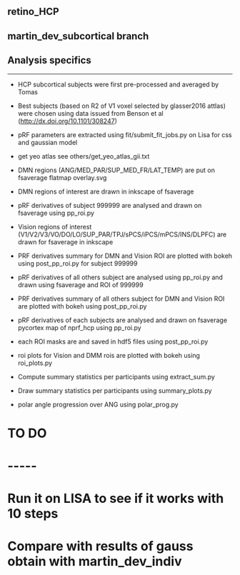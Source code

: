 ## retino_HCP

martin_dev_subcortical branch
-----------------------------

## Analysis specifics
---------------------
- HCP subcortical subjects were first pre-processed and averaged by Tomas
- Best subjects (based on R2 of V1 voxel selected by glasser2016 attlas) were chosen using data
  issued from Benson et al (http://dx.doi.org/10.1101/308247)
- pRF parameters are extracted using fit/submit_fit_jobs.py on Lisa for css and gaussian model



- get yeo atlas see others/get_yeo_atlas_gii.txt
- DMN regions (ANG/MED_PAR/SUP_MED_FR/LAT_TEMP) are put on fsaverage flatmap overlay.svg
- DMN regions of interest are drawn in inkscape of fsaverage
- pRF derivatives of subject 999999 are analysed and drawn on fsaverage using pp_roi.py
- Vision regions of interest (V1/V2/V3/VO/DO/LO/SUP_PAR/TPJ/sPCS/iPCS/mPCS/INS/DLPFC) are drawn for fsaverage in inkscape
- PRF derivatives summary for DMN and Vision ROI are plotted with bokeh using post_pp_roi.py for subject 999999
- pRF derivatives of all others subject are analysed using pp_roi.py and drawn using fsaverage and ROI of 999999
- PRF derivatives summary of all others subject for DMN and Vision ROI are plotted with bokeh using post_pp_roi.py


- pRF derivatives of each subjects are analysed and drawn on fsaverage pycortex map of nprf_hcp using pp_roi.py
- each ROI masks are and saved in hdf5 files using post_pp_roi.py
- roi plots for Vision and DMM rois are plotted with bokeh using roi_plots.py
- Compute summary statistics per participants using extract_sum.py
- Draw summary statistics per participants using summary_plots.py

- polar angle progression over ANG using polar_prog.py


# TO DO
# -----
# Run it on LISA to see if it works with 10 steps
# Compare with results of gauss obtain with martin_dev_indiv
